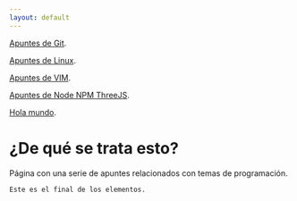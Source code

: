 ```yaml
---
layout: default
---
```


[Apuntes de Git](./git-01.md).

[Apuntes de Linux](./linux-01.md).

[Apuntes de VIM](./vim-01.md).

[Apuntes de Node NPM ThreeJS](./node-01.md).

[Hola mundo](./node-01.md).

<!---[Apuntes de Ruby on rails]  --->

# ¿De qué se trata esto?

Página con una serie de apuntes relacionados con temas de programación.






```
Este es el final de los elementos.
```
